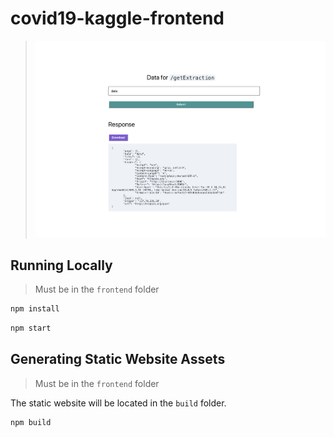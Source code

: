 # covid19-kaggle-frontend

> ![preview](preview.png)

## Running Locally

> Must be in the `frontend` folder

```bash
npm install
```

```bash
npm start
```

## Generating Static Website Assets

> Must be in the `frontend` folder

The static website will be located in the `build` folder.

```bash
npm build
```

